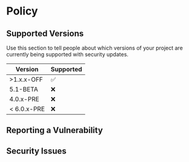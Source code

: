 # Policy

## Supported Versions

Use this section to tell people about which versions of your project are
currently being supported with security updates.

| Version | Supported          |
| ------- | ------------------ |
| >1.x.x-OFF| :white_check_mark: |
| 5.1-BETA   | :x:                |
| 4.0.x-PRE   | :x: |
| < 6.0.x-PRE   | :x:                |

## Reporting a Vulnerability

## Security Issues


